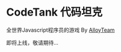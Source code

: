 CodeTank 代码坦克
=================
全世界Javascript程序员的游戏
By [AlloyTeam](http://www.AlloyTeam.com/)

即将上线，敬请期待...
